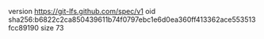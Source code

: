 version https://git-lfs.github.com/spec/v1
oid sha256:b6822c2ca850439611b74f0797ebc1e6d0ea360ff413362ace553513fcc89190
size 73
